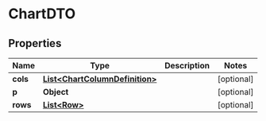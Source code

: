 
# ChartDTO

## Properties
Name | Type | Description | Notes
------------ | ------------- | ------------- | -------------
**cols** | [**List&lt;ChartColumnDefinition&gt;**](ChartColumnDefinition.md) |  |  [optional]
**p** | **Object** |  |  [optional]
**rows** | [**List&lt;Row&gt;**](Row.md) |  |  [optional]



